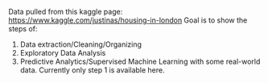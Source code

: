 Data pulled from this kaggle page: https://www.kaggle.com/justinas/housing-in-london
Goal is to show the steps of:
1) Data extraction/Cleaning/Organizing
2) Exploratory Data Analysis
3) Predictive Analytics/Supervised Machine Learning
with some real-world data. Currently only step 1 is available here.
